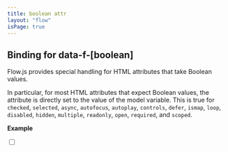 ```yaml
---
title: boolean attr
layout: "flow"
isPage: true
---
```


## Binding for data-f-[boolean]

Flow.js provides special handling for HTML attributes that take Boolean values.

In particular, for most HTML attributes that expect Boolean values, the attribute is directly set to the value of the model variable. This is true for `checked`, `selected`, `async`, `autofocus`, `autoplay`, `controls`, `defer`, `ismap`, `loop`, `disabled`, `hidden`,  `multiple`, `readonly`, `open`, `required`, and `scoped`.

**Example**

<!-- this checkbox is CHECKED when sampleBool is TRUE,
    and UNCHECKED when sampleBool is FALSE -->
<input type="checkbox" data-f-checked="sampleBool" />

